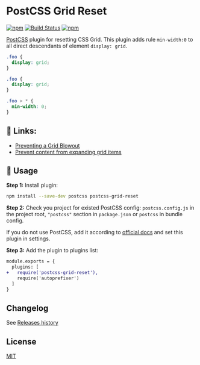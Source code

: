 # PostCSS Grid Reset

[postcss]: https://github.com/postcss/postcss
[ci-img]: https://travis-ci.org/AndrejGajdos/postcss-grid-reset.svg?branch=main
[ci]: https://travis-ci.org/AndrejGajdos/postcss-grid-reset
[mit]: https://github.com/AndrejGajdos/postcss-grid-reset/blob/master/LICENSE
[releases history]: https://github.com/AndrejGajdos/postcss-grid-reset/blob/master/CHANGELOG.md

[![npm](https://img.shields.io/npm/v/postcss-grid-reset.svg)](https://www.npmjs.com/package/postcss-grid-reset) [![Build Status][ci-img]][ci]
[![npm](https://img.shields.io/npm/dt/postcss-grid-reset.svg)](https://www.npmjs.com/package/postcss-grid-reset)

[PostCSS] plugin for resetting CSS Grid. This plugin adds rule `min-width:0` to all direct descendants of element `display: grid`.

[postcss]: https://github.com/postcss/postcss

```css
.foo {
  display: grid;
}
```

```css
.foo {
  display: grid;
}

.foo > * {
  min-width: 0;
}
```

## 🔗 Links:

- [Preventing a Grid Blowout](https://css-tricks.com/preventing-a-grid-blowout/)
- [Prevent content from expanding grid items](https://stackoverflow.com/questions/43311943/prevent-content-from-expanding-grid-items)

## 🍳 Usage

**Step 1:** Install plugin:

```sh
npm install --save-dev postcss postcss-grid-reset
```

**Step 2:** Check you project for existed PostCSS config: `postcss.config.js`
in the project root, `"postcss"` section in `package.json`
or `postcss` in bundle config.

If you do not use PostCSS, add it according to [official docs]
and set this plugin in settings.

**Step 3:** Add the plugin to plugins list:

```diff
module.exports = {
  plugins: [
+   require('postcss-grid-reset'),
    require('autoprefixer')
  ]
}
```

[official docs]: https://github.com/postcss/postcss#usage

## Changelog

See [Releases history]

## License

[MIT]
